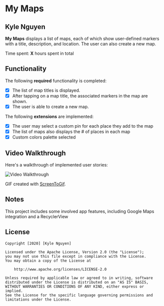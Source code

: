 # My Maps

## Kyle Nguyen

**My Maps** displays a list of maps, each of which show user-defined markers with a title, description, and location. The user can also create a new map.

Time spent: **X** hours spent in total

## Functionality

The following **required** functionality is completed:

* [X] The list of map titles is displayed.
* [X] After tapping on a map title, the associated markers in the map are shown.
* [X] The user is able to create a new map.

The following **extensions** are implemented:

* [X] The user may select a custom pin for each place they add to the map
* [X] The list of maps also displays the # of places in each map
* [X] Custom colors palette selected

## Video Walkthrough

Here's a walkthrough of implemented user stories:

<img src='https://i.imgur.com/YHL2fj4.mp4' title='Video Walkthrough' width='' alt='Video Walkthrough' />

GIF created with [ScreenToGif](https://www.screentogif.com/).

## Notes

This project includes some involved app features, including Google Maps integration and a RecyclerView

## License

    Copyright [2020] [Kyle Nguyen]

    Licensed under the Apache License, Version 2.0 (the "License");
    you may not use this file except in compliance with the License.
    You may obtain a copy of the License at

        http://www.apache.org/licenses/LICENSE-2.0

    Unless required by applicable law or agreed to in writing, software
    distributed under the License is distributed on an "AS IS" BASIS,
    WITHOUT WARRANTIES OR CONDITIONS OF ANY KIND, either express or implied.
    See the License for the specific language governing permissions and
    limitations under the License.